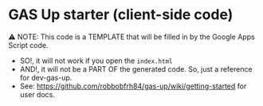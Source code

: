 # GAS Up starter (client-side code)
⚠️ NOTE: This code is a TEMPLATE that will be filled in by the Google Apps Script code.
- SO!, it will not work if you open the `index.html`
- AND!, it will not be a PART OF the generated code. So, just a reference for dev-gas-up.
- See: https://github.com/robbobfrh84/gas-up/wiki/getting-started for user docs.
